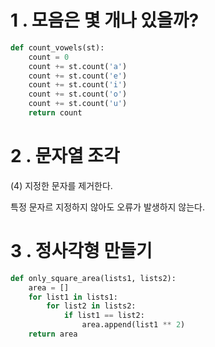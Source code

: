 # 1 . 모음은 몇 개나 있을까?

```python
def count_vowels(st):
    count = 0
    count += st.count('a')
    count += st.count('e')
    count += st.count('i')
    count += st.count('o')
    count += st.count('u')
    return count

```



# 2 . 문자열 조각

(4) 지정한 문자를 제거한다.

 특정 문자르 지정하지 않아도 오류가 발생하지 않는다.



# 3 . 정사각형 만들기

```python
def only_square_area(lists1, lists2):
    area = []
    for list1 in lists1:
        for list2 in lists2:
            if list1 == list2:
                area.append(list1 ** 2)
    return area

```

